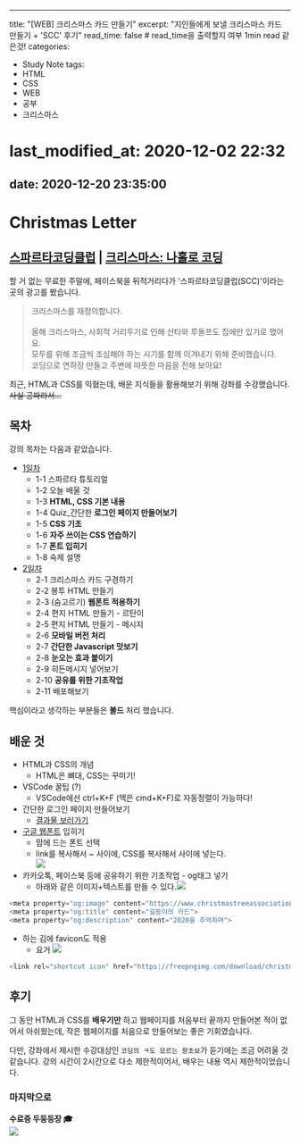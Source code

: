 
---
title:  "[WEB] 크리스마스 카드 만들기"
excerpt: "지인들에게 보낼 크리스마스 카드 만들기 + 'SCC' 후기"
read_time: false # read_time을 출력할지 여부 1min read 같은것!
categories:
  - Study Note
tags:
  - HTML
  - CSS
  - WEB
  - 공부
  - 크리스마스
# last_modified_at: 2020-12-02 22:32
date: 2020-12-20 23:35:00 
---

# Christmas Letter

## [스파르타코딩클럽](https://spartacodingclub.kr/) | [크리스마스: 나홀로 코딩](https://spartacodingclub.kr/online/xmas?n_c=8XRAV4KHDlGMehSwnSSy)
할 거 없는 무료한 주말에, 페이스북을 뒤적거리다가 '스파르타코딩클럽(SCC)'이라는 곳의 광고를 봤습니다.
> 크리스마스를 재정의합니다. <br><br>올해 크리스마스, 사회적 거리두기로 인해 산타와 루돌프도 집에만 있기로 했어요.<br>모두를 위해 조금씩 조심해야 하는 시기를 함께 이겨내기 위해 준비했습니다.<br>코딩으로 연하장 만들고 주변에 따뜻한 마음을 전해 보아요!

최근, HTML과 CSS를 익혔는데, 배운 지식들을 활용해보기 위해 강좌를 수강했습니다.<br>
~~사실 공짜라서...~~


## 목차
강의 목차는 다음과 같았습니다.<br>
* [1일차](https://www.notion.so/1-da5ea1c0c29043c299ff3cbc2f3d0feb)
  * 1-1 스파르타 튜토리얼
  * 1-2 오늘 배울 것
  * 1-3 **HTML, CSS 기본 내용**
  * 1-4 Quiz_간단한 **로그인 페이지 만들어보기**
  * 1-5 **CSS 기초**
  * 1-6 **자주 쓰이는 CSS 연습하기**
  * 1-7 **폰트 입히기**
  * 1-8 숙제 설명
* [2일차](https://www.notion.so/2-83d2f3b9517b4ede89654a86b43dd1d5)
  * 2-1 크리스마스 카드 구경하기
  * 2-2 봉투 HTML 만들기
  * 2-3 (숨고르기) **웹폰트 적용하기**
  * 2-4 편지 HTML 만들기 - 르탄이
  * 2-5 편지 HTML 만들기 - 메시지
  * 2-6 **모바일 버전 처리**
  * 2-7 **간단한 Javascript 맛보기**
  * 2-8 **눈오는 효과 붙이기**
  * 2-9 히든메시지 넣어보기
  * 2-10 **공유를 위한 기초작업**
  * 2-11 배포해보기

핵심이라고 생각하는 부분들은 **볼드** 처리 했습니다.<br>

## 배운 것
* HTML과 CSS의 개념
  * HTML은 뼈대, CSS는 꾸미기!
* VSCode 꿀팁 (?)
  * VSCode에선 ctrl+K+F (맥은 cmd+K+F)로 자동정렬이 가능하다!
* 간단한 로그인 페이지 만들어보기
  * [결과물 보러가기](https://oneonlee.github.io/Christmas-Letter/login.html)
* [구글 웹폰트](https://fonts.google.com/?subset=korean) 입히기
  * 맘에 드는 폰트 선택
  * link를 복사해서 <head> ~ </head>사이에, CSS를 복사해서 <style> ~ </style> 사이에 넣는다.<br>![](https://www.notion.so/image/https%3A%2F%2Fs3-us-west-2.amazonaws.com%2Fsecure.notion-static.com%2F9ff2f7a1-1759-4456-b498-bf9e734acaab%2FUntitled.png?table=block&id=fa3630d4-b44b-44b8-acbb-6ec21d80b607&width=790&userId=&cache=v2)
* 카카오톡, 페이스북 등에 공유하기 위한 기초작업 - og태그 넣기
	* 아래와 같은 이미지+텍스트를 만들 수 있다.![](https://www.notion.so/image/https%3A%2F%2Fs3-us-west-2.amazonaws.com%2Fsecure.notion-static.com%2F0d2eb3da-9a9e-4965-a15d-4e2f45fd6118%2FUntitled.png?table=block&id=617b0d6b-526d-4393-8cd8-55d669afd011&width=860&userId=&cache=v2)
 ~~~JavaScript 
<meta property="og:image" content="https://www.christmastreeassociation.org/wp-content/uploads/2016/06/multiple-christmas-trees-in-one-household-800x400.jpg">
<meta property="og:title" content="길동이의 카드">
<meta property="og:description" content="2020을 추억하며">
~~~
* 하는 김에 favicon도 적용
	* 요거
	![](https://www.notion.so/image/https%3A%2F%2Fs3-us-west-2.amazonaws.com%2Fsecure.notion-static.com%2Fb92b561d-5a1e-4fbe-b7fa-9348e897907d%2FUntitled.png?table=block&id=01a336df-af64-4fd6-8939-f63aa1ed8df7&width=580&userId=&cache=v2)
~~~JavaScript
<link rel="shortcut icon" href="https://freepngimg.com/download/christmas/26196-6-christmas-stocking.png">
~~~

## 후기
그 동안 HTML과 CSS를 **배우기만** 하고 웹페이지를 처음부터 끝까지 만들어본 적이 없어서 아쉬웠는데, 작은 웹페이지를 처음으로 만들어보는 좋은 기회였습니다.

다만, 강좌에서 제시한 수강대상인 `코딩의 ㅋ도 모르는 왕초보`가 듣기에는  조금 어려울 것 같습니다.
강의 시간이 2시간으로 다소 제한적이어서, 배우는 내용 역시 제한적이었습니다.

### 마지막으로

**수료증 두둥등장 🎓**<br>
![](https://s3.ap-northeast-2.amazonaws.com/materials.spartacodingclub.kr/cert/img/5fd1cedae7b11d0865a27a78_5fdd5782922b59b9f312cdd6.jpg)
